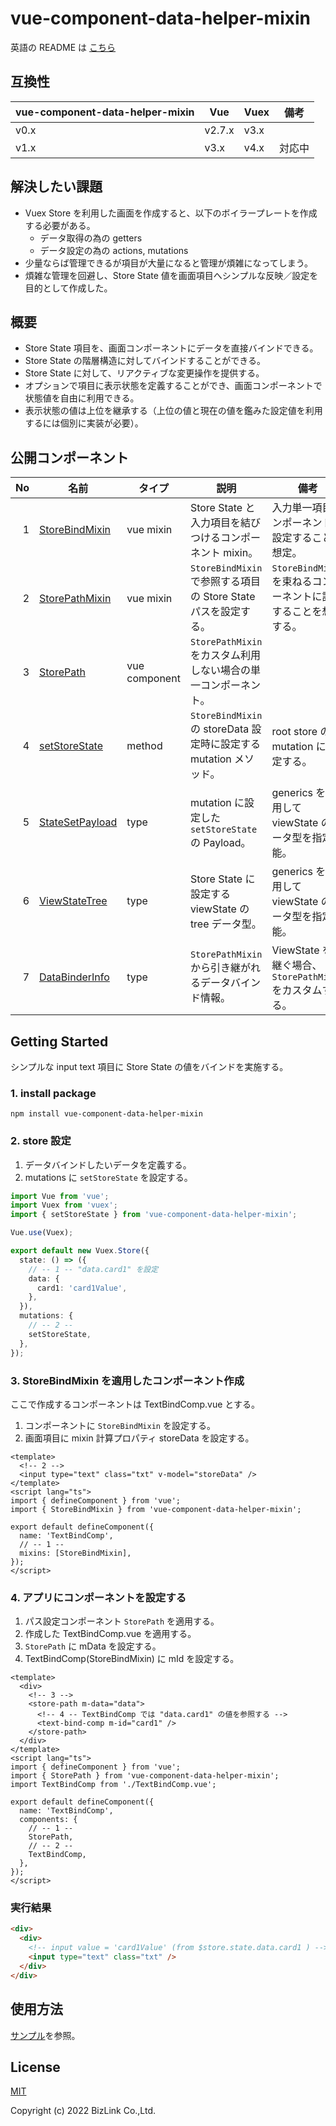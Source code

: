 # vue-component-data-helper-mixin

英語の README は [こちら](./README.md)

## 互換性

| vue-component-data-helper-mixin | Vue    | Vuex | 備考   |
| ------------------------------- | ------ | ---- | ------ |
| v0.x                            | v2.7.x | v3.x |        |
| v1.x                            | v3.x   | v4.x | 対応中 |

## 解決したい課題

- Vuex Store を利用した画面を作成すると、以下のボイラープレートを作成する必要がある。
  - データ取得の為の getters
  - データ設定の為の actions, mutations
- 少量ならば管理できるが項目が大量になると管理が煩雑になってしまう。
- 煩雑な管理を回避し、Store State 値を画面項目へシンプルな反映／設定を目的として作成した。

## 概要

- Store State 項目を、画面コンポーネントにデータを直接バインドできる。
- Store State の階層構造に対してバインドすることができる。
- Store State に対して、リアクティブな変更操作を提供する。
- オプションで項目に表示状態を定義することができ、画面コンポーネントで状態値を自由に利用できる。
- 表示状態の値は上位を継承する（上位の値と現在の値を鑑みた設定値を利用するには個別に実装が必要）。

## 公開コンポーネント

|  No | 名前                                             | タイプ        | 説明                                                               | 備考                                                              |
| --: | ------------------------------------------------ | ------------- | ------------------------------------------------------------------ | ----------------------------------------------------------------- |
|   1 | [StoreBindMixin](./src/mixins/StoreBindMixin.ts) | vue mixin     | Store State と入力項目を結びつけるコンポーネント mixin。           | 入力単一項目コンポーネントに設定することを想定。                  |
|   2 | [StorePathMixin](./src/mixins/StorePathMixin.ts) | vue mixin     | `StoreBindMixin` で参照する項目の Store State パスを設定する。     | `StoreBindMixin` を束ねるコンポーネントに設定することを想定する。 |
|   3 | [StorePath](./src/components/StorePath.ts)       | vue component | `StorePathMixin` をカスタム利用しない場合の単一コンポーネント。    |                                                                   |
|   4 | [setStoreState](./src/store/StoreControl.ts)     | method        | `StoreBindMixin` の storeData 設定時に設定する mutation メソッド。 | root store の mutation に設定する。                               |
|   5 | [StateSetPayload](./src/store/StoreControl.ts)   | type          | mutation に設定した `setStoreState` の Payload。                   | generics を利用して viewState のデータ型を指定可能。              |
|   6 | [ViewStateTree](./src/store/ViewStateTree.ts)    | type          | Store State に設定する viewState の tree データ型。                | generics を利用して viewState のデータ型を指定可能。              |
|   7 | [DataBinderInfo](./src/mixins/helper.ts)         | type          | `StorePathMixin` から引き継がれるデータバインド情報。              | ViewState を引継ぐ場合、`StorePathMixin` をカスタムする。         |

## Getting Started

シンプルな input text 項目に Store State の値をバインドを実施する。

### 1. install package

```shell
npm install vue-component-data-helper-mixin
```

### 2. store 設定

1. データバインドしたいデータを定義する。
2. mutations に `setStoreState` を設定する。

```ts
import Vue from 'vue';
import Vuex from 'vuex';
import { setStoreState } from 'vue-component-data-helper-mixin';

Vue.use(Vuex);

export default new Vuex.Store({
  state: () => ({
    // -- 1 -- "data.card1" を設定
    data: {
      card1: 'card1Value',
    },
  }),
  mutations: {
    // -- 2 --
    setStoreState,
  },
});
```

### 3. StoreBindMixin を適用したコンポーネント作成

ここで作成するコンポーネントは TextBindComp.vue とする。

1. コンポーネントに `StoreBindMixin` を設定する。
2. 画面項目に mixin 計算プロパティ storeData を設定する。

```vue
<template>
  <!-- 2 -->
  <input type="text" class="txt" v-model="storeData" />
</template>
<script lang="ts">
import { defineComponent } from 'vue';
import { StoreBindMixin } from 'vue-component-data-helper-mixin';

export default defineComponent({
  name: 'TextBindComp',
  // -- 1 --
  mixins: [StoreBindMixin],
});
</script>
```

### 4. アプリにコンポーネントを設定する

1. パス設定コンポーネント `StorePath` を適用する。
2. 作成した TextBindComp.vue を適用する。
3. `StorePath` に mData を設定する。
4. TextBindComp(StoreBindMixin) に mId を設定する。

```vue
<template>
  <div>
    <!-- 3 -->
    <store-path m-data="data">
      <!-- 4 -- TextBindComp では "data.card1" の値を参照する -->
      <text-bind-comp m-id="card1" />
    </store-path>
  </div>
</template>
<script lang="ts">
import { defineComponent } from 'vue';
import { StorePath } from 'vue-component-data-helper-mixin';
import TextBindComp from './TextBindComp.vue';

export default defineComponent({
  name: 'TextBindComp',
  components: {
    // -- 1 --
    StorePath,
    // -- 2 --
    TextBindComp,
  },
});
</script>
```

### 実行結果

```html
<div>
  <div>
    <!-- input value = 'card1Value' (from $store.state.data.card1 ) -->
    <input type="text" class="txt" />
  </div>
</div>
```

## 使用方法

[サンプル](./example/)を参照。

## License

[MIT](./LICENSE)

Copyright (c) 2022 BizLink Co.,Ltd.
